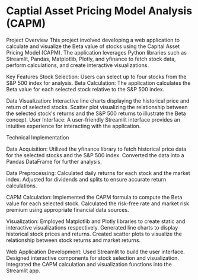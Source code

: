 # Captial Asset Pricing Model Analysis (CAPM)

 Project Overview
This project involved developing a web application to calculate and visualize the Beta value of stocks using the Capital Asset Pricing Model (CAPM). The application leverages Python libraries such as Streamlit, Pandas, Matplotlib, Plotly, and yfinance to fetch stock data, perform calculations, and create interactive visualizations.

Key Features
Stock Selection: Users can select up to four stocks from the S&P 500 index for analysis.
Beta Calculation: The application calculates the Beta value for each selected stock relative to the S&P 500 index.

Data Visualization:
Interactive line charts displaying the historical price and return of selected stocks.
Scatter plot visualizing the relationship between the selected stock's returns and the S&P 500 returns to illustrate the Beta concept.
User Interface: A user-friendly Streamlit interface provides an intuitive experience for interacting with the application.

Technical Implementation

Data Acquisition:
Utilized the yfinance library to fetch historical price data for the selected stocks and the S&P 500 index.
Converted the data into a Pandas DataFrame for further analysis.

Data Preprocessing:
Calculated daily returns for each stock and the market index.
Adjusted for dividends and splits to ensure accurate return calculations.

CAPM Calculation:
Implemented the CAPM formula to compute the Beta value for each selected stock.
Calculated the risk-free rate and market risk premium using appropriate financial data sources.

Visualization:
Employed Matplotlib and Plotly libraries to create static and interactive visualizations respectively.
Generated line charts to display historical stock prices and returns.
Created scatter plots to visualize the relationship between stock returns and market returns.

Web Application Development:
Used Streamlit to build the user interface.
Designed interactive components for stock selection and visualization.
Integrated the CAPM calculation and visualization functions into the Streamlit app.

